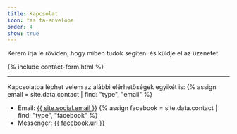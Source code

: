 ```yaml
---
title: Kapcsolat
icon: fas fa-envelope
order: 4
show: true
---
```


Kérem írja le röviden, hogy miben tudok segíteni és küldje el az üzenetet.

{% include contact-form.html %}

---
Kapcsolatba léphet velem az alábbi elérhetőségek egyikét is:
{% assign email = site.data.contact | find: "type", "email" %}
- <i class="fas {{ email.icon }} fa-fw mr-xl-1"></i> Email: <a href="mailto:{{ site.social.email }}">{{ site.social.email }}</a>
{% assign facebook = site.data.contact | find: "type", "facebook" %}
- <i class="fab {{ facebook.icon }} fa-fw mr-xl-1"></i> Messenger: <a href="{{ facebook.url }}" target="_blank">{{ facebook.url }}</a>